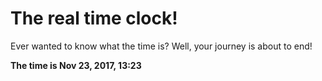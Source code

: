# The real time clock!

Ever wanted to know what the time is? Well, your journey is about to end!

**The time is Nov 23, 2017, 13:23**
